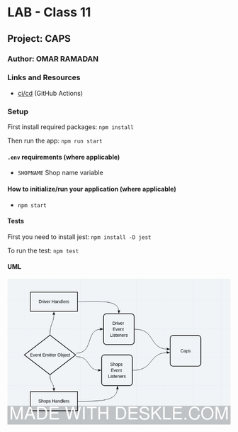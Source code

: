 # LAB - Class 11

## Project: CAPS

### Author: OMAR RAMADAN

### Links and Resources

- [ci/cd](http://xyz.com) (GitHub Actions)

### Setup

First install required packages:
`npm install`

Then run the app:
`npm run start`

#### `.env` requirements (where applicable)

- `SHOPNAME` Shop name variable

#### How to initialize/run your application (where applicable)

- `npm start`

#### Tests

First you need to install jest:
`npm install -D jest`

To run the test:
`npm test`

#### UML

![UML](lab11uml.jpeg)